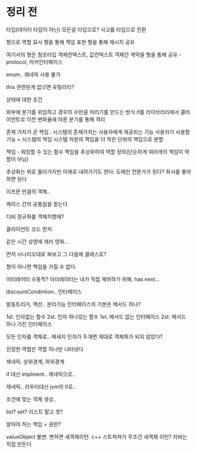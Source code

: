 # 정리 전

타입(데이터 타입이 아닌)
모든걸 타입으로? 사고를 타입으로 전환

형으로 역할 묘사
형을 통해 책임 표현
형을 통해 메시지 공유

여기서의 형은 참조타입
객체컨텍스트, 값컨텍스트
객체간 계약을 형을 통해 공유 - protocol, 마커인터페이스

enum.. 제네릭 사용 불가

this 관련된게 없으면 유틸리티?

상태에 대한 조건

외부에 분기를 위임하고 경우의 수만큼 처리기를 만드는 방식
if를 라이브러리에서 클라이언트로 이전
변화율에 따른 분기를 통해 격리

존채 가치가 곧 책임..
시스템의 존재가치는 사용자에게 제공되는 기능
사용자가 사용할 기능 = 시스템의 책임
시스템 차원의 책임을 더 작은 단위의 책임으로 분할

책임 - 워킹할 수 있는 함수
책임을 추상화하여 역할 정의(단순하게 여러개의 책임이 역할이 아님)

추상화는 위로 올라가지만 아래로 내려가기도 한다.
도메인 전문가가 된다? 회사를 좋아하면 된다

이프문 만큼의 객체..

케이스 간의 공통점을 찾는다

디비 정규화를 객체지향에?

클라이언트 코드 먼저. 

같은 시간 상영에  여러 영화...

먼저 시나리오대로 짜보고 그 다음에 클래스로?

형이 아니면 책임을 가질 수 없다.

이터레이터 수동적?
이터레이터는 내가 직접 제어하기 위해. has next...

discountCondintion.. 인터페이스

발동트리거, 액션..  분리가능
인터페이스의 기본은 메서드 하나?

1st. 인자없는 함수 2st. 인자 하나있는 함수
1st. 메서드 없는 인터페이스 2st. 메서드 하나 가진 인터페이스

모든 인자를 객체로.. 메세지
인자가 두개면 제대로 객체화가 되지 않았다?

진정한 역할은 역할 하나만 나타낸다.

제네릭. 상위경계, 하위경계

if 대신 implment.. 제네릭으로..

제네릭.. 라우터대신 jvm의 if로..

조건에 맞는 객체 생성..

list? set? 리스트 말고 셋?

알아야 하는 책임 = 권한?

valueObject
불변. 변하면 새겍체리턴.
c++ 스트럭쳐가 무조건 새겍체 리턴?
자바는 직접 만든다
